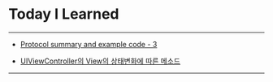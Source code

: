 # Today I Learned

---

- [Protocol summary and example code - 3](https://github.com/VincentGeranium/Swift-Study/tree/master/2019-10-10-Protocol-3.playground)

- [UIViewController의 View의 상태변화에 따른 메소드](https://github.com/VincentGeranium/edwithStudy-project-3)

---
